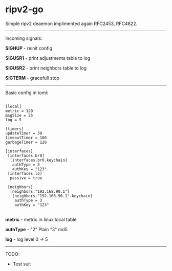 # ripv2-go
Simple ripv2 deaemon implimented again RFC2453, RFC4822.

---
Incoming signals:

**SIGHUP** - reinit config

**SIGUSR1** - print adjustments table to log

**SIGUSR2** - print neighbors table to log

**SIGTERM** - gracefull stop

---
Basic config in toml:
<pre><code>
[local]
metric = 120
msgSize = 25
log = 5

[timers]
updateTimer = 30
timeoutTimer = 180
garbageTimer = 120

[interfaces]
 [interfaces.br0]
  [interfaces.br0.keychain]
   authType = 3
   authKey = "123"
 [interfaces.lo]
  passive = true

 [neighbors]
  [neighbors."192.168.90.1"]
   [neighbors."192.168.90.1".keychain]
    authType = 3
    authKey = "123"
</code> </pre>

**metric** - metric in linux local table

**authType** - "2" Plain "3" md5

**log** - log level 0 -> 5

---
TODO:
* Test suit
